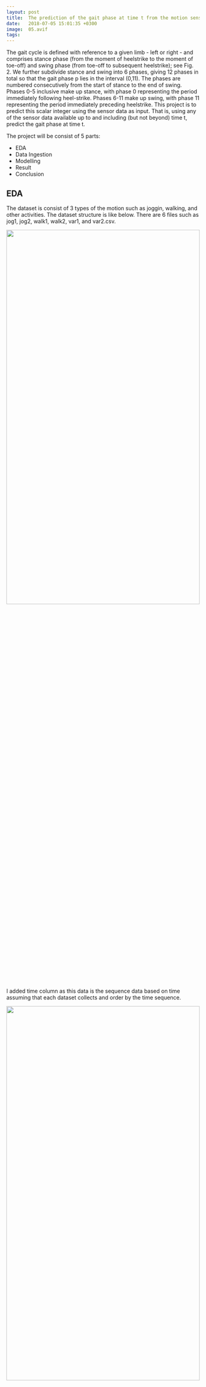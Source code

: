 ```yaml
---
layout: post
title:  The prediction of the gait phase at time t from the motion sensor data
date:   2018-07-05 15:01:35 +0300
image:  05.avif
tags:   
---
```

The gait cycle is defined with reference to a given limb - left or right - and comprises stance phase (from the moment of heelstrike to the moment of toe-off) and swing phase (from toe-off to subsequent heelstrike); see Fig. 2. We further subdivide stance and swing into 6 phases, giving 12 phases in total so that the gait phase p lies in the interval (0,11). The phases are numbered consecutively from the start of stance to the end of swing. Phases 0-5 inclusive make up stance, with phase 0 representing the period immediately following heel-strike. Phases 6-11 make up swing, with phase 11 representing the period immediately preceding heelstrike. This project is to predict this scalar integer using the sensor data as input. That is, using any of the sensor data available up to and including (but not beyond) time t, predict the gait phase at time t.

The project will be consist of 5 parts:
* EDA
* Data Ingestion
* Modelling
* Result
* Conclusion


## EDA

The dataset is consist of 3 types of the motion such as joggin, walking, and other activities. The dataset structure is like below. There are 6 files such as jog1, jog2, walk1, walk2, var1, and var2.csv.
<p align="center"><img style="margin:0px 0 10px 0" src="{{ site.baseurl }}/images/35.png" width="100%" height="50%"></p>
I added time column as this data is the sequence data based on time assuming that each dataset collects and order by the time sequence.
<p align="center"><img style="margin:0px 0 10px 0" src="{{ site.baseurl }}/images/36.png" width="100%" height="50%"></p>
Check the distribution of labels for each dataset!!! We can see each dataset is needed the augmentation about label. Only var2 file is mostly uniformly distributed!
<p align="center"><img style="margin:0px 0 0px 0" src="{{ site.baseurl }}/images/37.png" width="100%" height="50%"></p>
Check the outliers for each dataset! Each dataset looks lots of outliers in each boxplot. So, I assumed that when removing outliers, other factors check needed!
<p align="center" width="100%"><img style="margin:0px 0 0px 0" src="{{ site.baseurl }}/images/38.png" align="center" width="45%">
<img style="margin:0px 0 0px 0" src="{{ site.baseurl }}/images/43.png" align="center" width="45%"></p>
<p align="center" width="100%"><img style="margin:0px 0 0px 0" src="{{ site.baseurl }}/images/44.png" width="45%">
<img style="margin:0px 0 0px 0" src="{{ site.baseurl }}/images/45.png" width="45%"></p>
<p align="center" width="100%"><img style="margin:0px 0 0px 0" src="{{ site.baseurl }}/images/46.png" width="45%">
<img style="margin:0px 0 0px 0" src="{{ site.baseurl }}/images/47.png" width="45%"></p>




Each feature is normalised or not?? I found out the fact like below.

jog1 - acc_x_left, acc_x_right outliers remove needed

jog2 - acc_x_left, acc_x_right outliers remove needed

walk1 - no

walk2 - no

var1 - no

var2 - acc_x_left, acc_x_right outliers remove needed
<p align="center"><img style="margin:0px 0 0px 0" src="{{ site.baseurl }}/images/39.png" width="100%" height="50%"></p>
Check the skewness for each dataset! if the skewness > 1,then log transform needed!
<p align="left"><img src="{{ site.baseurl }}/images/40.png" width="50%" height="50%"></p>
Check the correlation! When I try to remove outliers, I could refer this correlation.

jog1 - gyr_y_right negative correlation (-0.46), gyr_z_left positive correlation (0.72)

jog2 - gyr_y_right negative correlation (-0.35), gyr_z_left positive correlation (0.72)

walk1 - gyr_y_right negative correlation (-0.59), gyr_z_left positive correlation (0.65)

walk2 - acc_y_right, acc_z_left negative correlation (-0.32, -0.3), gyr_z_left positive correlation (0.57)

var1 - gyr_y_right negative correlation (-0.25), gyr_z_left positive correlation (0.56)

var2 - acc_z_left negative correlation (-0.16), gyr_z_left positive correlation (0.64)
<p align="center"><img style="margin:0px 0 0px 0" src="{{ site.baseurl }}/images/41.png" width="100%" height="50%", top:-20></p>


## Data Ingestion
I divided the train/test dataset for the input dataset for the model.
I could basically get 3files (jog,walk,var) and preprocessed depending on method parameter. The method parametesr are like below.
1. Outliers removing
2. Log transformation
3. PCA
4. Feature selection
Of course, features standardisation is essential and the one-hot encoding for labels is in the model train step. To make even for the distirbution in labels, I utilised the SMOTE method. After augmentation for each dataset (jog,walk,var) is like below.
<p align="center"><img style="margin:0px 0 10px 0" src="{{ site.baseurl }}/images/42.png" width="100%" height="50%"></p>


## Modelling
I constructed the Autoencoder for extracting features and Softmax for classification.
1. Autoencoder
   
Autoencoder is an unsupervised learning technique that converts input into a signal through an encoder and then creates a label through a decoder. In this project, I utilised only the encoder part. It means I could get the specific features from the encoder part like the function of feature extraction. I used the latent vector Z for the input of the softmax classifier. (refer to the picture below)
<p align="center"><img style="margin:0px 0 10px 0" src="{{ site.baseurl }}/images/48.png" width="100%" height="50%"></p>
I utilised 2 hidden layers and sigmoid as an activation function in the encoder. For tuning the Autoencoder, I used RMSprop optimiser and MSE loss function. I defined the first hidden layer as 8, and the 2nd hidden layer as 4. 

2. Softmax
Softmax Regression can be considered a generalized logistic regression. It is not simply a model for binary classification, but a multinomial logistic regression (multinomial LR) for classifying multiple multi-classes. It is not a form of gathering and combining several binary classifiers, but a generalized form. Given a sample x, the softmax regression model calculates the score for each class 12 Calculate. The softmax function is applied to the scores to estimate the probability of each class. Refer to the image below.
<p align="center"><img style="margin:0px 0 10px 0" src="{{ site.baseurl }}/images/49.png" width="100%" height="50%"></p>
For tuning the Softmax, I used SGD optimiser and cross entropy loss function or hinge function. 
I defined the parameters models, dataset, learning rate, number of epochs, and display step so that I can experiment dependiong on parameters. Basically, I defined learning_rate_RMSProp=0.02, learning_rate_GradientDescent=0.5, num_epochs=100, display_step=1.


## Result
I used the accuracy of the model as the evaluation metric. I experimented the model dependion on the dataset (jog, walk, var) which was preprocessed and the parameters. Here is the results according to the conditions.
<p align="center"><img style="margin:0px 0 10px 0" src="{{ site.baseurl }}/images/50.png" width="100%" height="70%"></p>


## Conclusion
* jog file : All features are standardised only, was outperformed. This file is mostly not biased, so other preprocessed methods didn't work. It's enough for applying the extracted features from the Autoencoder.
* walk file : All features are standardised only, was outperformed. This file is mostly not biased, so other preprocessed methods didn't work. It's enough for applying the extracted features from the Autoencoder. Interestingly, the feature selection based on the correlation performed better than PCA.
* var file : This file is much more biased in 'acc_x_left' and 'acc_x_right'. Hence, the log transformation for these features worked well for extracting features from the Autoencoder.
  
  From this experiment, I found out the features extraction from the Autoencoder much more outperformed that other data preprocessing methods like PCA and feature selection.

